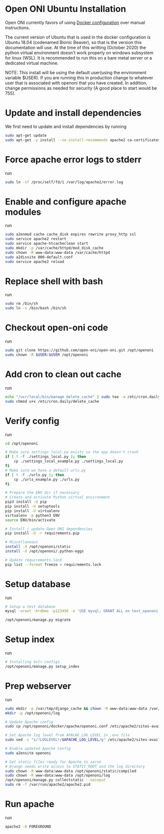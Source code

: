 # Open ONI Ubuntu Installation

Open ONI currently favors of using [Docker configuration](/docs/install/docker.md) over manual instructions.

The current version of Ubuntu that is used in the docker configuration is Ubuntu 18.04 (codenamed Bionic Beaver), 
so that is the version this documentation will use. At the time of this writting (October 2020) the python virtual
environment doesn't work properly on windows subsystem for linux (WSL). It is recommended to run this on a bare
metal server or a dedicated virtual machine.

NOTE: This install will be using the default user(using the environment variable $USER). If you are running this in production change to whatever user 
that is associated with openoni that you have created. In addition, change permissions as needed for security
(A good place to start would be 755).

# Update and install dependencies
We first need to update and install dependencies by running

```bash
sudo apt-get update
sudo apt-get -y install --no-install-recommends apache2 ca-certificates gcc git libmysqlclient-dev libssl-dev libxml2-dev libxslt-dev libjpeg-dev mysql-client curl rsync python3-dev python3-pip libapache2-mod-wsgi-py3
```

# Force apache error logs to stderr
run
```bash
sudo ln -sf /proc/self/fd/1 /var/log/apache2/error.log
```

# Enable and configure apache modules
run
```bash
sudo a2enmod cache cache_disk expires rewrite proxy_http ssl
sudo service apache2 restart
sudo service apache-htcacheclean start
sudo mkdir -p /var/cache/httpd/mod_disk_cache
sudo chown -R www-data:www-data /var/cache/httpd
sudo a2dissite 000-default.conf
sudo service apache2 reload
```

# Replace shell with bash
run
```bash
sudo rm /bin/sh
sudo ln -s /bin/bash /bin/sh
```

# Checkout open-oni code
run
```bash
sudo git clone https://github.com/open-oni/open-oni.git /opt/openoni
sudo chown -R $USER:$USER /opt/openoni
```

# Add cron to clean out cache
run
```bash
echo "/usr/local/bin/manage delete_cache" | sudo tee -a /etc/cron.daily/delete_cache
sudo chmod u+x /etc/cron.daily/delete_cache
```

# Verify config
run
```bash
cd /opt/openoni

# Make sure settings_local.py exists so the app doesn't crash
if [ ! -f ./settings_local.py ]; then
	cp ./settings_local_example.py ./settings_local.py
fi
# Make sure we have a default urls.py
if [ ! -f ./urls.py ]; then
	cp ./urls_example.py ./urls.py
fi

# Prepare the ENV dir if necessary
# Create and activate Python virtual environment
pip3 install -U pip
pip install -U setuptools
pip install -U virtualenv
virtualenv -p python3 ENV
source ENV/bin/activate

# Install / update Open ONI dependencies
pip install -U -r requirements.pip

# Miscellaneous
install -d /opt/openoni/static
install -d /opt/openoni/.python-eggs

# Update requirements.lock
pip list --format freeze > requirements.lock
```

# Setup database
run
```bash
# Setup a test database
mysql -uroot -hrdbms -p123456 -e 'USE mysql; GRANT ALL on test_openoni.* TO "openoni"@"%" IDENTIFIED BY "openoni";'

/opt/openoni/manage.py migrate
```

# Setup index
run
```bash
# Installing Solr configs
/opt/openoni/manage.py setup_index
```

# Prep webserver
run
```bash
sudo mkdir -p /var/tmp/django_cache && chown -R www-data:www-data /var/tmp/django_cache
mkdir -p /opt/openoni/log

# Update Apache config
sudo cp /opt/openoni/docker/apache/openoni.conf /etc/apache2/sites-available/openoni.conf

# Set Apache log level from APACHE_LOG_LEVEL in .env file
sudo sed -i "s/!LOGLEVEL!/$APACHE_LOG_LEVEL/g" /etc/apache2/sites-available/openoni.conf

# Enable updated Apache config
sudo a2ensite openoni

# Get static files ready for Apache to serve
# Django needs write access to STATIC_ROOT and the log directory
sudo chown -R www-data:www-data /opt/openoni/static/compiled
sudo chown -R www-data:www-data /opt/openoni/log
/opt/openoni/manage.py collectstatic --noinput
sudo rm -f /var/run/apache2/apache2.pid
```

# Run apache
run
```bash
apache2 -D FOREGROUND
```